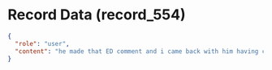 # Record Data (record_554)

```json
{
  "role": "user",
  "content": "he made that ED comment and i came back with him having child via IVF for which he cried. "
}
```
